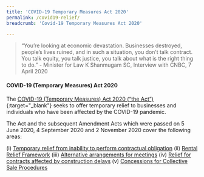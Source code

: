 ```yaml
---
title: 'COVID-19 Temporary Measures Act 2020'
permalink: /covid19-relief/
breadcrumb: 'Covid-19 Temporary Measures Act 2020'

---
```


> “You’re looking at economic devastation. Businesses destroyed, people’s lives ruined, and in such a situation, you don’t talk contract. You talk equity, you talk justice, you talk about what is the right thing to do.” - Minister for Law K Shanmugam SC, Interview with CNBC, 7 April 2020
 
#### COVID-19 (Temporary Measures) Act 2020 ####

The [COVID-19 (Temporary Measures) Act 2020 (“the Act”)](https://sso.agc.gov.sg/Act/COVID19TMA2020){:target="_blank"} seeks to offer temporary relief to businesses and individuals who have been affected by the COVID-19 pandemic.
 
The Act and the subsequent Amendment Acts which were passed on 5 June 2020, 4 September 2020 and 2 November 2020 cover the following areas: 

(i) [Temporary relief from inability to perform contractual obligation](https://www.mlaw.gov.sg/covid19-relief/temporary-relief-from-inability-to-perform-contract)
(ii)	[Rental Relief Framework](https://www.mlaw.gov.sg/covid19-relief/rental-relief-framework-for-smes)
(iii)	[Alternative arrangements for meetings](https://www.mlaw.gov.sg/covid19-relief/alternative)
(iv)	[Relief for contracts affected by construction delays](https://www.mlaw.gov.sg/covid19-relief/relief-for-contracts-construction-delays)
(v)	[Concessions for Collective Sale Procedures](https://www.mlaw.gov.sg/covid19-relief/collective-sale)
